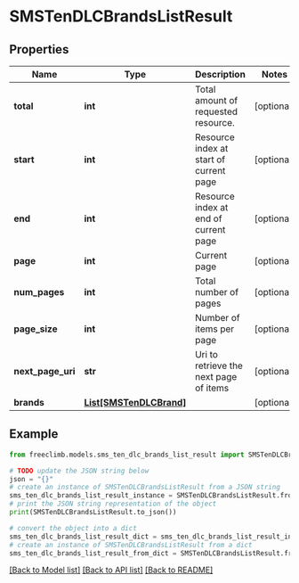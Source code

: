 # SMSTenDLCBrandsListResult


## Properties

Name | Type | Description | Notes
------------ | ------------- | ------------- | -------------
**total** | **int** | Total amount of requested resource. | [optional] 
**start** | **int** | Resource index at start of current page | [optional] 
**end** | **int** | Resource index at end of current page | [optional] 
**page** | **int** | Current page | [optional] 
**num_pages** | **int** | Total number of pages | [optional] 
**page_size** | **int** | Number of items per page | [optional] 
**next_page_uri** | **str** | Uri to retrieve the next page of items | [optional] 
**brands** | [**List[SMSTenDLCBrand]**](SMSTenDLCBrand.md) |  | [optional] 

## Example

```python
from freeclimb.models.sms_ten_dlc_brands_list_result import SMSTenDLCBrandsListResult

# TODO update the JSON string below
json = "{}"
# create an instance of SMSTenDLCBrandsListResult from a JSON string
sms_ten_dlc_brands_list_result_instance = SMSTenDLCBrandsListResult.from_json(json)
# print the JSON string representation of the object
print(SMSTenDLCBrandsListResult.to_json())

# convert the object into a dict
sms_ten_dlc_brands_list_result_dict = sms_ten_dlc_brands_list_result_instance.to_dict()
# create an instance of SMSTenDLCBrandsListResult from a dict
sms_ten_dlc_brands_list_result_from_dict = SMSTenDLCBrandsListResult.from_dict(sms_ten_dlc_brands_list_result_dict)
```
[[Back to Model list]](../README.md#documentation-for-models) [[Back to API list]](../README.md#documentation-for-api-endpoints) [[Back to README]](../README.md)


